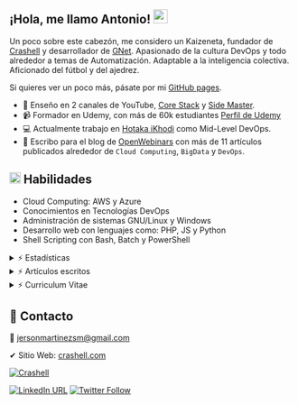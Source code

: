 ## ¡Hola, me llamo Antonio! <img src = "https://raw.githubusercontent.com/MartinHeinz/MartinHeinz/master/wave.gif" width = 25px>

Un poco sobre este cabezón, me considero un Kaizeneta, fundador de [Crashell](https://www.crashell.com) y desarrollador de [GNet](https://www.crashell.com/gnet). Apasionado de la cultura DevOps y todo alrededor a temas de Automatización. Adaptable a la inteligencia colectiva. Aficionado del fútbol y del ajedrez. 
 
Si quieres ver un poco más, pásate por mi [GitHub pages](https://jersonmartinez.github.io/jersonmartinez/).

- 🎥 Enseño en 2 canales de YouTube, [Core Stack](https://www.youtube.com/c/gvideosmtutorialesgm/) y [Side Master](https://www.youtube.com/user/sidemastersupremo).
- 📹 Formador en Udemy, con más de 60k estudiantes [Perfil de Udemy](https://www.udemy.com/user/side-master/)
- 💻 Actualmente trabajo en [Hotaka iKhodi](https://www.hotaka.io/) como Mid-Level DevOps.
- 📰 Escribo para el blog de [OpenWebinars](https://openwebinars.net/@antoniomorenosm/) con más de 11 artículos publicados alrededor de `Cloud Computing`, `BigData` y `DevOps`.

## <img src = "https://media2.giphy.com/media/QssGEmpkyEOhBCb7e1/giphy.gif?cid=ecf05e47a0n3gi1bfqntqmob8g9aid1oyj2wr3ds3mg700bl&rid=giphy.gif" width = 20px> Habilidades 
- Cloud Computing: AWS y Azure
- Conocimientos en Tecnologías DevOps
- Administración de sistemas GNU/Linux y Windows
- Desarrollo web con lenguajes como: PHP, JS y Python
- Shell Scripting con Bash, Batch y PowerShell

<details>
	<summary> ⚡ Estadísticas</summary>
<br>
<a href="https://github.com/jersonmartinez/jersonmartinez/">
<img align="center" src="https://github-readme-stats.vercel.app/api/top-langs/?username=jersonmartinez&hide=html,css&locale=es&theme=tokyonight"/>
</a>

<a href="https://github.com/jersonmartinez/jersonmartinez/">
<img align="center" src="https://github-readme-stats.vercel.app/api?username=jersonmartinez&show_icons=true&line_height=27&count_private=true&locale=es&theme=tokyonight" alt="Jerson Martínez Github Stats" />
</a>
</details>

<details>
	<summary> ⚡ Artículos escritos</summary>
<br>
<ul>
<li><a href="https://openwebinars.net/blog/monitorizando-datos-con-influxdb-telegraf-y-grafana/" target="_blank">Monitorizando datos con InfluxDB, Telegraf y Grafana</a></li>
<li><a href="https://openwebinars.net/blog/que-es-influxdb-y-primeros-pasos/" target="_blank">Qué es InfluxDB y primeros pasos</a></li>
<li><a href="https://openwebinars.net/blog/que-es-telegraf-y-primeros-pasos/" target="_blank">Qué es Telegraf y primeros pasos</a></li>
<li><a href="https://openwebinars.net/blog/que-es-grafana-y-primeros-pasos/" target="_blank">Qué es Grafana y primeros pasos</a></li>
<li><a href="https://openwebinars.net/blog/go-vs-python-diferencias-y-puntos-fuertes/" target="_blank">Go vs Python: Diferencias y puntos fuertes</a></li>
<li><a href="https://openwebinars.net/blog/gestion-de-procesos-y-servicios-desde-shell-script-en-windows/" target="_blank">Gestión de procesos y servicios desde Shell Script en Windows</a></li>
<li><a href="https://openwebinars.net/blog/infraestructura-lamp-con-docker-compose/" target="_blank">Infraestructura LAMP con Docker Compose</a></li>
<li><a href="https://openwebinars.net/blog/programacion-de-tareas-desde-la-terminal-de-windows/" target="_blank">Programación de tareas desde la terminal de Windows</a></li>
<li><a href="https://openwebinars.net/blog/automatizacion-de-procesos-con-shell-script-batch/" target="_blank">Automatización de procesos con Shell Script Batch</a></li>
<li><a href="https://openwebinars.net/blog/20-comandos-de-red-mas-importantes-en-windows/" target="_blank">20 comandos de red más importantes en Windows</a></li>
<li><a href="https://openwebinars.net/blog/shell-scripting-en-sistemas-windows/" target="_blank">Shell Scripting en Sistemas Windows</a></li>
<li><a href="#" target="_blank">Go para DevOps [Escribiendo...]</a></li>
 </ul>
</details>

<details>
	<summary> ⚡ Curriculum Vitae</summary>
<br>
<object data="https://github.com/jersonmartinez/jersonmartinez/blob/main/src/CV/Curriculum%20Vitae%20-%20Jerson%20Antonio%20Mart%C3%ADnez%20Moreno.pdf" type="application/pdf" width="700px" height="700px">
    <embed src="https://github.com/jersonmartinez/jersonmartinez/blob/main/src/CV/Curriculum%20Vitae%20-%20Jerson%20Antonio%20Mart%C3%ADnez%20Moreno.pdf">
        <p>This browser does not support PDFs. Please download the PDF to view it: <a href="https://github.com/jersonmartinez/jersonmartinez/blob/main/src/CV/Curriculum%20Vitae%20-%20Jerson%20Antonio%20Mart%C3%ADnez%20Moreno.pdf">Download PDF</a>.</p>
    </embed>
</object>

</details>

## 💬 Contacto

💌 jersonmartinezsm@gmail.com

✔ Sitio Web: [crashell.com](https://www.crashell.com)

<a href="https://www.crashell.com/?suscribirse" target="_blank"><img alt="Crashell" src="https://img.shields.io/twitter/url?color=9cf&label=%40Crashell&logo=Crashell&logoColor=informational&style=for-the-badge&url=https%3A%2F%2Ftwitter.com%2Fantoniomorenosm"></a>

<a href="https://www.linkedin.com/in/jersonmartinezsm/" target="_blank"><img alt="LinkedIn URL" src="https://img.shields.io/twitter/url?label=Jerson%20Martinez&logo=linkedin&style=social&url=https%3A%2F%2Fwww.linkedin.com%2Fin%2Fjersonmartinezsm%2F"></a>
<a href="https://twitter.com/antoniomorenosm" target="_blank"><img alt="Twitter Follow" src="https://img.shields.io/twitter/follow/antoniomorenosm?label=S%C3%ADgueme%20en%20%40antoniomorenosm&style=social"></a>

<!--
**jersonmartinez/jersonmartinez** is a ✨ _special_ ✨ repository because its `README.md` (this file) appears on your GitHub profile.

Here are some ideas to get you started:

- 🔭 I’m currently working on ...
- 🌱 I’m currently learning ...
- 👯 I’m looking to collaborate on ...
- 🤔 I’m looking for help with ...
- 💬 Ask me about ...
- 📫 How to reach me: ...
- 😄 Pronouns: ...
- ⚡ Fun fact: ...
-->
